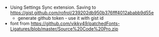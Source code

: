 - Using Settings Sync extension. Saving to https://gist.github.com/rofrol/239202db950b376fff4012ababb9d55e
  - generate github token - use it with gist id
- font from https://github.com/vikky49/patchedFonts-Ligatures/blob/master/Source%20Code%20Pro.zip